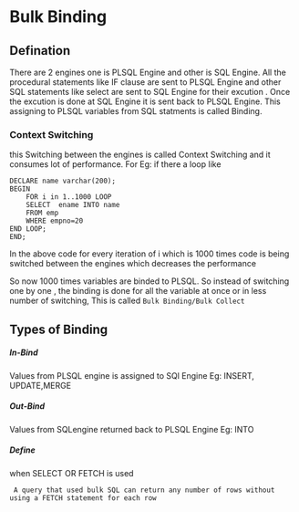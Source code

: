 # Bulk Binding
## Defination
   There are 2 engines  one is PLSQL Engine and other is SQL Engine. All the procedural statements like IF clause are sent to PLSQL Engine and 
   other SQL statements like select are sent to SQL Engine for their excution .
   Once the excution is done at SQL Engine it is sent back to PLSQL Engine.
   This assigning to PLSQL variables from SQL statments is called Binding. 
### Context Switching
  this Switching between the engines is called Context Switching and it consumes lot of performance. 
  For Eg: if there a loop like 

  ```plsql
  DECLARE name varchar(200);
  BEGIN
      FOR i in 1..1000 LOOP
      SELECT  ename INTO name
      FROM emp
      WHERE empno=20
  END LOOP;
  END;
```
In the above code for every iteration of i which is 1000 times code is being switched between the engines which decreases the performance

So now 1000 times variables are binded to PLSQL.
So instead of switching one by one , the binding is done for all the variable at once or in less number of switching, This is called `Bulk Binding/Bulk Collect`

## Types of Binding

##### In-Bind
 Values from PLSQL engine is assigned to SQl Engine
 Eg: INSERT, UPDATE,MERGE

##### Out-Bind
Values from SQLengine returned back to PLSQL Engine
Eg: INTO

##### Define
when SELECT OR FETCH is used

` A query that used bulk SQL can return any number of rows without using a FETCH statement for each row`





